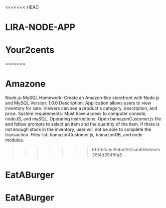 <<<<<<< HEAD
# LIRA-NODE-APP
# Your2cents
=======
# Amazone
Node.js-MySQL
Homework: Create an Amazon-like storefront with Node.js and MySQL Version: 1.0.0 Description: Application allows users to view inventory for sale. Viewers can see a product's category, description, and price. System requirements: Must have access to computer console, nodeJS, and mySQL. Operating instructions: Open bamazonCustomer.js file and follow prompts to select an item and the quantity of the item.
If there is not enough stock in the inventory, user will not be able to complete the transaction. Files list: bamazonCustomer.js, bamazonDB, and node modules.
>>>>>>> 6f0fb0a5c95bd052aab6f6db5e536f4d354fffa8
# EatABurger
# EatABurger
